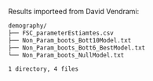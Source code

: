 Results importeed from David Vendrami:

```sh
demography/
├── FSC_parameterEstiamtes.csv
├── Non_Param_boots_Bott10Model.txt
├── Non_Param_boots_Bott6_BestModel.txt
└── Non_Param_boots_NullModel.txt

1 directory, 4 files
``````
